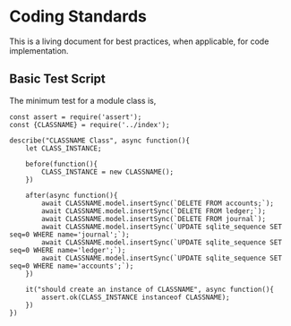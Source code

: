 # Coding Standards
This is a living document for best practices, when applicable, for code implementation.

## Basic Test Script
The minimum test for a module class is,

```
const assert = require('assert');
const {CLASSNAME} = require('../index');

describe("CLASSNAME Class", async function(){
    let CLASS_INSTANCE;

    before(function(){
        CLASS_INSTANCE = new CLASSNAME();
    })

    after(async function(){
        await CLASSNAME.model.insertSync(`DELETE FROM accounts;`);
        await CLASSNAME.model.insertSync(`DELETE FROM ledger;`);
        await CLASSNAME.model.insertSync(`DELETE FROM journal`);
        await CLASSNAME.model.insertSync(`UPDATE sqlite_sequence SET seq=0 WHERE name='journal';`);
        await CLASSNAME.model.insertSync(`UPDATE sqlite_sequence SET seq=0 WHERE name='ledger';`);
        await CLASSNAME.model.insertSync(`UPDATE sqlite_sequence SET seq=0 WHERE name='accounts';`);
    })

    it("should create an instance of CLASSNAME", async function(){
        assert.ok(CLASS_INSTANCE instanceof CLASSNAME);
    })
})
```